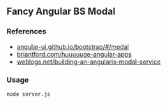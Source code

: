 ## Fancy Angular BS Modal

### References

- [angular-ui.github.io/bootstrap/#/modal](http://angular-ui.github.io/bootstrap/#/modal)
- [briantford.com/huuuuuge-angular-apps](http://briantford.com/blog/huuuuuge-angular-apps)
- [weblogs.net/building-an-angularjs-modal-service](http://weblogs.asp.net/dwahlin/building-an-angularjs-modal-service)

### Usage

    node server.js